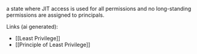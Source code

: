 a state where JIT access is used for all permissions and no long-standing permissions are assigned to principals.

Links (ai generated):
 - [[Least Privilege]]
 - [[Principle of Least Privilege]]
